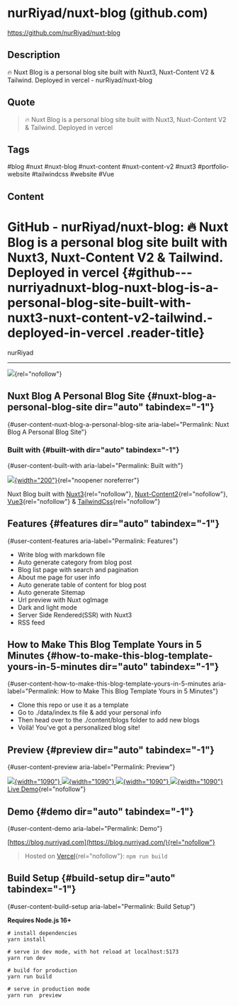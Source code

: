 # nurRiyad/nuxt-blog (github.com)

<https://github.com/nurRiyad/nuxt-blog>

## Description

🔥 Nuxt Blog is a personal blog site built with Nuxt3, Nuxt-Content V2 &amp; Tailwind. Deployed in vercel - nurRiyad/nuxt-blog

## Quote

> 🔥 Nuxt Blog is a personal blog site built with Nuxt3, Nuxt-Content V2 & Tailwind. Deployed in vercel

## Tags

#blog #nuxt #nuxt-blog #nuxt-content #nuxt-content-v2 #nuxt3 #portfolio-website #tailwindcss #website #Vue

## Content

# GitHub - nurRiyad/nuxt-blog: 🔥 Nuxt Blog is a personal blog site built with Nuxt3, Nuxt-Content V2 & Tailwind. Deployed in vercel {#github---nurriyadnuxt-blog-nuxt-blog-is-a-personal-blog-site-built-with-nuxt3-nuxt-content-v2-tailwind.-deployed-in-vercel .reader-title}

nurRiyad

------------------------------------------------------------------------

[![](https://github.com/nurRiyad/nuxt-blog/raw/main/assets/images/dark.png)](https://blog.nurriyad.com/){rel="nofollow"}

## Nuxt Blog A Personal Blog Site {#nuxt-blog-a-personal-blog-site dir="auto" tabindex="-1"}

[](#nuxt-blog-a-personal-blog-site){#user-content-nuxt-blog-a-personal-blog-site aria-label="Permalink: Nuxt Blog A Personal Blog Site"}

### Built with {#built-with dir="auto" tabindex="-1"}

[](#built-with){#user-content-built-with aria-label="Permalink: Built with"}

[![](https://github.com/nurRiyad/nuxt-blog/raw/main/assets/images/logo.png){width="200"}](https://github.com/nurRiyad/nuxt-blog/blob/main/assets/images/logo.png){rel="noopener noreferrer"}

Nuxt Blog built with [Nuxt3](https://nuxt.com/){rel="nofollow"}, [Nuxt-Content2](https://content.nuxtjs.org/blog/announcing-v2/){rel="nofollow"}, [Vue3](https://vuejs.org/){rel="nofollow"} & [TailwindCss](https://tailwindcss.com/){rel="nofollow"}

## Features {#features dir="auto" tabindex="-1"}

[](#features){#user-content-features aria-label="Permalink: Features"}

-   Write blog with markdown file
-   Auto generate category from blog post
-   Blog list page with search and pagination
-   About me page for user info
-   Auto generate table of content for blog post
-   Auto generate Sitemap
-   Url preview with Nuxt ogImage
-   Dark and light mode
-   Server Side Rendered(SSR) with Nuxt3
-   RSS feed

## How to Make This Blog Template Yours in 5 Minutes {#how-to-make-this-blog-template-yours-in-5-minutes dir="auto" tabindex="-1"}

[](#how-to-make-this-blog-template-yours-in-5-minutes){#user-content-how-to-make-this-blog-template-yours-in-5-minutes aria-label="Permalink: How to Make This Blog Template Yours in 5 Minutes"}

-   Clone this repo or use it as a template
-   Go to ./data/index.ts file & add your personal info
-   Then head over to the ./content/blogs folder to add new blogs
-   Voilà! You\'ve got a personalized blog site!

## Preview {#preview dir="auto" tabindex="-1"}

[](#preview){#user-content-preview aria-label="Permalink: Preview"}

[![](https://github.com/nurRiyad/nuxt-blog/raw/main/assets/images/preview1.png){width="1090"}
![](https://github.com/nurRiyad/nuxt-blog/raw/main/assets/images/preview2.png){width="1090"}
![](https://github.com/nurRiyad/nuxt-blog/raw/main/assets/images/preview3.png){width="1090"}
![](https://github.com/nurRiyad/nuxt-blog/raw/main/assets/images/preview4.png){width="1090"}\
Live Demo](https://blog.nurriyad.com/){rel="nofollow"}

## Demo {#demo dir="auto" tabindex="-1"}

[](#demo){#user-content-demo aria-label="Permalink: Demo"}

[https://blog.nurriyad.com](https://blog.nurriyad.com/){rel="nofollow"}

> Hosted on [Vercel](https://vercel.com/){rel="nofollow"}: `npm run build`

## Build Setup {#build-setup dir="auto" tabindex="-1"}

[](#build-setup){#user-content-build-setup aria-label="Permalink: Build Setup"}

**Requires Node.js 16+**

    # install dependencies
    yarn install

    # serve in dev mode, with hot reload at localhost:5173
    yarn run dev

    # build for production
    yarn run build

    # serve in production mode
    yarn run  preview
